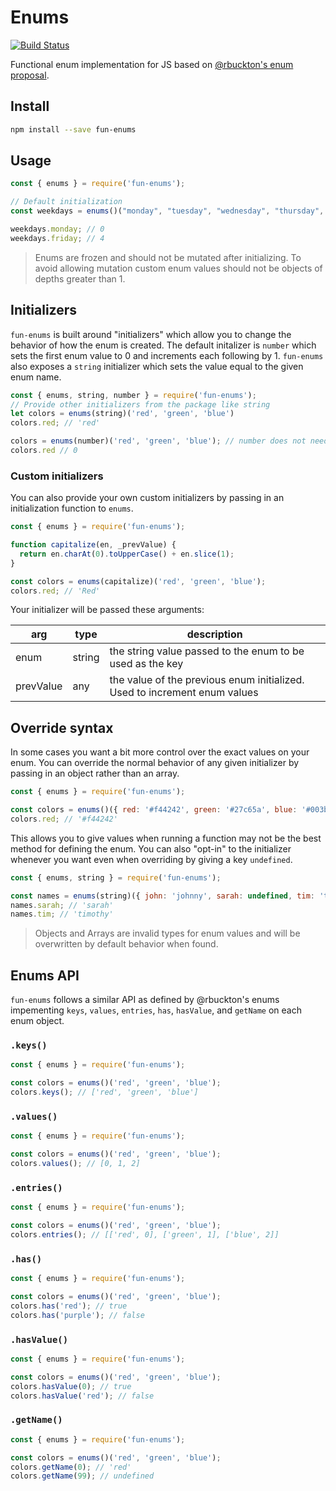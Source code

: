 # Enums

[![Build Status](https://travis-ci.org/Jaredk3nt/enums.svg?branch=master)](https://travis-ci.org/Jaredk3nt/enums)

Functional enum implementation for JS based on [@rbuckton's enum proposal](https://github.com/rbuckton/proposal-enum).

## Install

```bash
npm install --save fun-enums
```

## Usage

```js
const { enums } = require('fun-enums');

// Default initialization
const weekdays = enums()("monday", "tuesday", "wednesday", "thursday", "friday");

weekdays.monday; // 0
weekdays.friday; // 4
```

> Enums are frozen and should not be mutated after initializing. To avoid allowing mutation custom enum values should not be objects of depths greater than 1.

## Initializers

`fun-enums` is built around "initializers" which allow you to change the behavior of how the enum is created. The default initalizer is `number` which sets the first enum value to 0 and increments each following by 1. `fun-enums` also exposes a `string` initializer which sets the value equal to the given enum name.

```js
const { enums, string, number } = require('fun-enums');
// Provide other initializers from the package like string
let colors = enums(string)('red', 'green', 'blue')
colors.red; // 'red'

colors = enums(number)('red', 'green', 'blue'); // number does not need to be specified as it is the default behavior
colors.red // 0
```

### Custom initializers

You can also provide your own custom initializers by passing in an initialization function to `enums`.

```js
const { enums } = require('fun-enums');

function capitalize(en, _prevValue) {
  return en.charAt(0).toUpperCase() + en.slice(1);
}

const colors = enums(capitalize)('red', 'green', 'blue');
colors.red; // 'Red'
```

Your initializer will be passed these arguments:

| arg | type | description |
| --- | ---- | ----------- |
| enum | string | the string value passed to the enum to be used as the key |
| prevValue | any | the value of the previous enum initialized. Used to increment enum values |

## Override syntax

In some cases you want a bit more control over the exact values on your enum. You can override the normal behavior of any given initializer by passing in an object rather than an array.

```js
const { enums } = require('fun-enums');

const colors = enums()({ red: '#f44242', green: '#27c65a', blue: '#003bff' });
colors.red; // '#f44242'
```

This allows you to give values when running a function may not be the best method for defining the enum. You can also "opt-in" to the initializer whenever you want even when overriding by giving a key `undefined`.

```js
const { enums, string } = require('fun-enums');

const names = enums(string)({ john: 'johnny', sarah: undefined, tim: 'timothy' });
names.sarah; // 'sarah'
names.tim; // 'timothy'
```

> Objects and Arrays are invalid types for enum values and will be overwritten by default behavior when found.

## Enums API

`fun-enums` follows a similar API as defined by @rbuckton's enums impementing `keys`, `values`, `entries`, `has`, `hasValue`, and `getName` on each enum object.

### `.keys()`

```js
const { enums } = require('fun-enums');

const colors = enums()('red', 'green', 'blue');
colors.keys(); // ['red', 'green', 'blue']
```

### `.values()`

```js
const { enums } = require('fun-enums');

const colors = enums()('red', 'green', 'blue');
colors.values(); // [0, 1, 2]
```

### `.entries()`

```js
const { enums } = require('fun-enums');

const colors = enums()('red', 'green', 'blue');
colors.entries(); // [['red', 0], ['green', 1], ['blue', 2]]
```

### `.has()`

```js
const { enums } = require('fun-enums');

const colors = enums()('red', 'green', 'blue');
colors.has('red'); // true
colors.has('purple'); // false
```

### `.hasValue()`

```js
const { enums } = require('fun-enums');

const colors = enums()('red', 'green', 'blue');
colors.hasValue(0); // true
colors.hasValue('red'); // false
```

### `.getName()`

```js
const { enums } = require('fun-enums');

const colors = enums()('red', 'green', 'blue');
colors.getName(0); // 'red'
colors.getName(99); // undefined
```
